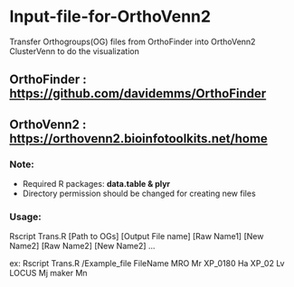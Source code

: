 # Input-file-for-OrthoVenn2
Transfer Orthogroups(OG) files from OrthoFinder into OrthoVenn2 ClusterVenn to do the visualization

## OrthoFinder : https://github.com/davidemms/OrthoFinder
## OrthoVenn2 : https://orthovenn2.bioinfotoolkits.net/home

### Note:
- Required R packages: **data.table & plyr** 
- Directory permission should be changed for creating new files


### Usage:
Rscript Trans.R [Path to OGs] [Output File name] [Raw Name1] [New Name2] [Raw Name2] [New Name2] ...

ex:
Rscript Trans.R /Example_file FileName MRO Mr XP_0180 Ha XP_02 Lv LOCUS Mj maker Mn
